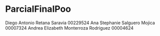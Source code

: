 # ParcialFinalPoo

Diego Antonio Retana Saravia            00229524
Ana Stephanie Salguero Mojica           00007324
Andrea Elizabeth Monterroza Rodriguez   00004624

